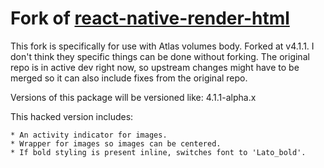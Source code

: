 # Fork of [react-native-render-html](https://github.com/archriss/react-native-render-html)

This fork is specifically for use with Atlas volumes body. Forked at v4.1.1. I don't think they specific things can be done without forking. The original repo is in active dev right now, so upstream changes might have to be merged so it can also include fixes from the original repo.

Versions of this package will be versioned like: 4.1.1-alpha.x

This hacked version includes:

    * An activity indicator for images.
    * Wrapper for images so images can be centered.
    * If bold styling is present inline, switches font to 'Lato_bold'.
